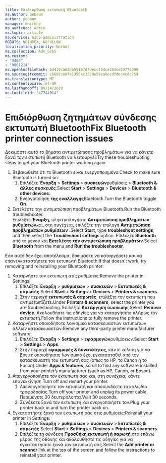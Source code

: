 ```yaml
---
title: Επιδιόρθωση εκτυπωτή Bluetooth
ms.author: pebaum
author: pebaum
manager: mnirkhe
ms.audience: Admin
ms.topic: article
ms.service: o365-administration
ROBOTS: NOINDEX, NOFOLLOW
localization_priority: Normal
ms.collection: Adm_O365
ms.custom:
- "3483"
- "9001214"
ms.openlocfilehash: bd419ca63d659167d7deccf34ce303ce29775099
ms.sourcegitcommit: c6692ce0fa1358ec3529e59ca0ecdfdea4cdc759
ms.translationtype: MT
ms.contentlocale: el-GR
ms.lasthandoff: 09/14/2020
ms.locfileid: "47744914"
---
```

# <a name="fix-bluetooth-printer-connection-issues"></a><span data-ttu-id="fa8ea-102">Επιδιόρθωση ζητημάτων σύνδεσης εκτυπωτή Bluetooth</span><span class="sxs-lookup"><span data-stu-id="fa8ea-102">Fix Bluetooth printer connection issues</span></span>

<span data-ttu-id="fa8ea-103">Δοκιμάστε αυτά τα βήματα αντιμετώπισης προβλημάτων για να κάνετε ξανά τον εκτυπωτή Bluetooth να λειτουργεί:</span><span class="sxs-lookup"><span data-stu-id="fa8ea-103">Try these troubleshooting steps to get your Bluetooth printer working again:</span></span>


1. <span data-ttu-id="fa8ea-104">Βεβαιωθείτε ότι το Bluetooth είναι ενεργοποιημένο:</span><span class="sxs-lookup"><span data-stu-id="fa8ea-104">Check to make sure Bluetooth is turned on:</span></span>
    1. <span data-ttu-id="fa8ea-105">Επιλέξτε **Έναρξη**  >  **Settings**  >  **συσκευών**ρυθμίσεις  >  **Bluetooth & άλλες συσκευές**.</span><span class="sxs-lookup"><span data-stu-id="fa8ea-105">Select **Start** > **Settings** > **Devices** > **Bluetooth & other devices**.</span></span>
    2. <span data-ttu-id="fa8ea-106">Ενεργοποίηση **της εναλλαγής**Bluetooth.</span><span class="sxs-lookup"><span data-stu-id="fa8ea-106">Turn the Bluetooth toggle **On**.</span></span>
2. <span data-ttu-id="fa8ea-107">Εκτελέστε την αντιμετώπιση προβλημάτων Bluetooth.</span><span class="sxs-lookup"><span data-stu-id="fa8ea-107">Run the Bluetooth troubleshooter.</span></span> <br>
    <span data-ttu-id="fa8ea-108">Επιλέξτε **Έναρξη**, πληκτρολογήστε **Αντιμετώπιση προβλημάτων ρυθμίσεων**και, στη συνέχεια, επιλέξτε την επιλογή **Αντιμετώπιση προβλημάτων ρυθμίσεων** .</span><span class="sxs-lookup"><span data-stu-id="fa8ea-108">Select **Start**, type **troubleshoot settings**, and then select the **Troubleshoot settings** option.</span></span> <span data-ttu-id="fa8ea-109">Επιλέξτε **Bluetooth** από το μενού και **Εκτελέστε την αντιμετώπιση προβλημάτων**.</span><span class="sxs-lookup"><span data-stu-id="fa8ea-109">Select **Bluetooth** from the menu and **Run the troubleshooter**.</span></span>

<span data-ttu-id="fa8ea-110">Εάν αυτό δεν έχει αποτέλεσμα, δοκιμάστε να καταργήσετε και να επανεγκαταστήσετε τον εκτυπωτή Bluetooth:</span><span class="sxs-lookup"><span data-stu-id="fa8ea-110">If that doesn't work, try removing and reinstalling your Bluetooth printer:</span></span>

1. <span data-ttu-id="fa8ea-111">Καταργήστε τον εκτυπωτή στις ρυθμίσεις:</span><span class="sxs-lookup"><span data-stu-id="fa8ea-111">Remove the printer in Settings:</span></span>
    1. <span data-ttu-id="fa8ea-112">Επιλέξτε **Έναρξη**  >  **ρυθμίσεων**  >  **συσκευών**  >  **Εκτυπωτές & σαρωτές**.</span><span class="sxs-lookup"><span data-stu-id="fa8ea-112">Select **Start** > **Settings** > **Devices** > **Printers & scanners**.</span></span>
    2. <span data-ttu-id="fa8ea-113">Στην περιοχή **εκτυπωτές & σαρωτές**, επιλέξτε τον εκτυπωτή που αντιμετωπίζετε.</span><span class="sxs-lookup"><span data-stu-id="fa8ea-113">Under **Printers & scanners**, select the printer you are troubleshooting.</span></span> <span data-ttu-id="fa8ea-114">Επιλέξτε **Κατάργηση συσκευής**.</span><span class="sxs-lookup"><span data-stu-id="fa8ea-114">Select **Remove device**.</span></span> <span data-ttu-id="fa8ea-115">Ακολουθήστε τις οδηγίες για να καταργήσετε πλήρως τον εκτυπωτή.</span><span class="sxs-lookup"><span data-stu-id="fa8ea-115">Follow the instructions to fully remove the printer.</span></span>
2. <span data-ttu-id="fa8ea-116">Καταργήστε οποιοδήποτε λογισμικό κατασκευαστών εκτυπωτών άλλων κατασκευαστών:</span><span class="sxs-lookup"><span data-stu-id="fa8ea-116">Remove any third-party printer manufacturer software:</span></span>
    1. <span data-ttu-id="fa8ea-117">Επιλέξτε **Έναρξη**  >  **Settings**  >  **εφαρμογών**ρυθμίσεων.</span><span class="sxs-lookup"><span data-stu-id="fa8ea-117">Select **Start** > **Settings** > **Apps**.</span></span>
    2. <span data-ttu-id="fa8ea-118">Στην περιοχή **εφαρμογές & δυνατότητες**, κάντε κύλιση για να βρείτε οποιοδήποτε λογισμικό έχει εγκατασταθεί από τον κατασκευαστή του εκτυπωτή σας (όπως το HP, το Canon ή το Epson).</span><span class="sxs-lookup"><span data-stu-id="fa8ea-118">Under **Apps & features**, scroll to find any software installed from your printer’s manufacturer (such as HP, Canon, or Epson).</span></span>
3. <span data-ttu-id="fa8ea-119">Απενεργοποιήστε τον εκτυπωτή σας και, στη συνέχεια, κάντε επανεκκίνηση.</span><span class="sxs-lookup"><span data-stu-id="fa8ea-119">Turn off and restart your printer.</span></span>
   1. <span data-ttu-id="fa8ea-120">Απενεργοποιήστε τον εκτυπωτή και αποσυνδέστε το καλώδιο τροφοδοσίας.</span><span class="sxs-lookup"><span data-stu-id="fa8ea-120">Turn off your printer and unplug its power cable.</span></span> <span data-ttu-id="fa8ea-121">Περιμένετε 30 δευτερόλεπτα.</span><span class="sxs-lookup"><span data-stu-id="fa8ea-121">Wait 30 seconds.</span></span> 
   2. <span data-ttu-id="fa8ea-122">Συνδέστε ξανά τον εκτυπωτή και ενεργοποιήστε τον.</span><span class="sxs-lookup"><span data-stu-id="fa8ea-122">Plug your printer back in and turn the printer back on.</span></span>
4. <span data-ttu-id="fa8ea-123">Εγκαταστήστε ξανά τον εκτυπωτή σας στις ρυθμίσεις:</span><span class="sxs-lookup"><span data-stu-id="fa8ea-123">Reinstall your printer in Settings:</span></span>
    1. <span data-ttu-id="fa8ea-124">Επιλέξτε **Έναρξη**  >  **ρυθμίσεων**  >  **συσκευών**  >  **Εκτυπωτές & σαρωτές**.</span><span class="sxs-lookup"><span data-stu-id="fa8ea-124">Select **Start** > **Settings** > **Devices** > **Printers & scanners**.</span></span>
    2. <span data-ttu-id="fa8ea-125">Επιλέξτε τη σύνδεση **Προσθήκη εκτυπωτή ή σαρωτή** στο επάνω μέρος της οθόνης και ακολουθήστε τις οδηγίες για να εγκαταστήσετε ξανά τον εκτυπωτή σας.</span><span class="sxs-lookup"><span data-stu-id="fa8ea-125">Select the **Add printer or scanner** link at the top of the screen and follow the instructions to reinstall your printer.</span></span>
